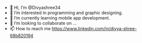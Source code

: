 - 👋 Hi, I’m @Divyashree34
- 👀 I’m interested in programming and graphic designing. 
- 🌱 I’m currently learning mobile app development.
- 💞️ I’m looking to collaborate on ...
- 📫 How to reach me 
https://www.linkedin.com/in/divya-shree-68b820194 

<!---
Divyashree34/Divyashree34 is a ✨ special ✨ repository because its `README.md` (this file) appears on your GitHub profile.
You can click the Preview link to take a look at your changes.
--->
